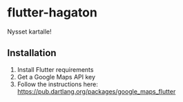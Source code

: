 # flutter-hagaton
Nysset kartalle!

## Installation

1. Install Flutter requirements
2. Get a Google Maps API key
3. Follow the instructions here: https://pub.dartlang.org/packages/google_maps_flutter
